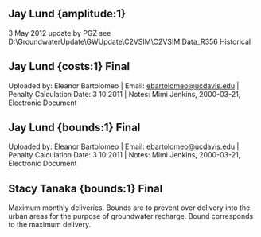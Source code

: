 ## Jay Lund {amplitude:1} 
3 May 2012 update by PGZ see D:\GroundwaterUpdate\GWUpdate\C2VSIM\C2VSIM Data_R356 Historical

## Jay Lund {costs:1} Final
Uploaded by: Eleanor Bartolomeo | Email: ebartolomeo@ucdavis.edu | Penalty Calculation Date: 3 10 2011 |  Notes: 
Mimi Jenkins, 2000-03-21, Electronic Document

## Jay Lund {bounds:1} Final
Uploaded by: Eleanor Bartolomeo | Email: ebartolomeo@ucdavis.edu | Penalty Calculation Date: 3 10 2011 |  Notes: 
Mimi Jenkins, 2000-03-21, Electronic Document

## Stacy Tanaka {bounds:1} Final
Maximum monthly deliveries.  Bounds are to prevent over delivery into the urban areas for the purpose of groundwater recharge.  Bound corresponds to the maximum delivery.
